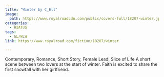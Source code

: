 ```yaml
---
title: "Winter by C_Ell"
image:
  path: https://www.royalroadcdn.com/public/covers-full/18207-winter.jpg
categories:
  - HIATUS
tags:
  - GL/WLW
link: https://www.royalroad.com/fiction/18207/winter

---
```

Contemporary, Romance, Short Story, Female Lead, Slice of Life A short scene between two lovers at the start of winter. Faith is excited to share the first snowfall with her girlfriend.

